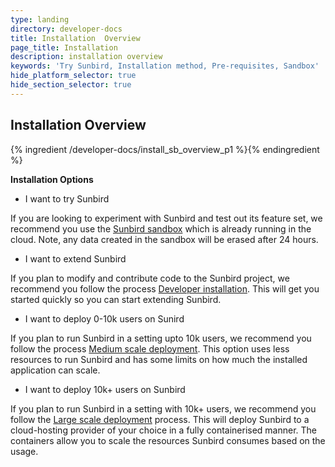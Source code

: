 ```yaml
---
type: landing
directory: developer-docs
title: Installation  Overview
page_title: Installation
description: installation overview
keywords: 'Try Sunbird, Installation method, Pre-requisites, Sandbox'
hide_platform_selector: true
hide_section_selector: true
---
```


## Installation Overview

{% ingredient /developer-docs/install_sb_overview_p1 %}{% endingredient %}

**Installation Options**

- I want to try Sunbird

If you are looking to experiment with Sunbird and test out its feature set, we recommend you use the [Sunbird sandbox](https://staging.open-sunbird.org/) which is already running in the cloud. Note, any data created in the sandbox will be erased after 24 hours.

- I want to extend Sunbird

If you plan to modify and contribute code to the Sunbird project, we recommend you follow the process [Developer installation]( /developer-docs/developer_install ). This will get you started quickly so you can start extending Sunbird.

- I want to deploy 0-10k users on Sunird

If you plan to run Sunbird in a setting upto 10k users, we recommend you follow the process [Medium scale deployment](/developer-docs/medium_scale_deploy ). This option uses less resources to run Sunbird and has some limits on how much the installed application can scale.
- I want to deploy 10k+ users on Sunbird

If you plan to run Sunbird in a setting with 10k+ users, we recommend you follow the [Large scale deployment](/developer-docs/large_scale_deploy) process. 
This will deploy Sunbird to a cloud-hosting provider of your choice in a fully containerised manner. The containers allow you to scale the resources Sunbird consumes based on the usage.

